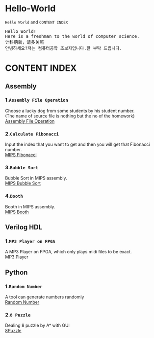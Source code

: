 # Hello-World
`Hello World` and `CONTENT INDEX`  

<pre>
Hello World!
Here is a freshman to the world of computer science.  
计科萌新，请多关照  
안녕하세요?저는 컴퓨터공학 초보자입니다.잘 부탁 드립니다.
</pre>


# CONTENT INDEX  
## Assembly  
### 1.`Assembly File Operation`  
Choose a lucky dog from some students by his student number.  
(The name of source file is nothing but the no of the homework)  
[Assembly File Operation](https://github.com/Mionger/Assembly/blob/master/project/K.ASM "Assembly File Operation")  
  
### 2.`Calculate Fibonacci`  
Input the index that you want to get and then you will get that Fibonacci number.  
[MIPS Fibonacci](https://github.com/Mionger/Assembly/blob/master/homework/Fibonacci.asm "Fibonacci")  
  
### 3.`Bubble Sort`  
Bubble Sort in MIPS assembly.  
[MIPS Bubble Sort](https://github.com/Mionger/Assembly/blob/master/homework/BubbleSort.asm "MIPS Bubble Sort")  
  
### 4.`Booth`  
Booth in MIPS assembly.  
[MIPS Booth](https://github.com/Mionger/Assembly/blob/master/homework/Booth.asm "MIPS Booth")  
  
## Verilog HDL  
### 1.`MP3 Player on FPGA`  
A MP3 Player on FPGA, which only plays midi files to be exact.  
[MP3 Player](https://github.com/Mionger/mp3-player "MP3 Player on FPGA")  
    
## Python  
### 1.`Random Number`  
A tool can generate numbers randomly  
[Random Number](https://github.com/Mionger/Hello-World/blob/master/generator.py "Random Number")  
  
### 2.`8 Puzzle`  
Dealing 8 puzzle by A* with GUI  
[8Puzzle](https://github.com/Mionger/Hello-World/blob/master/8Puzzle_GUI.py "8Puzzle")  
